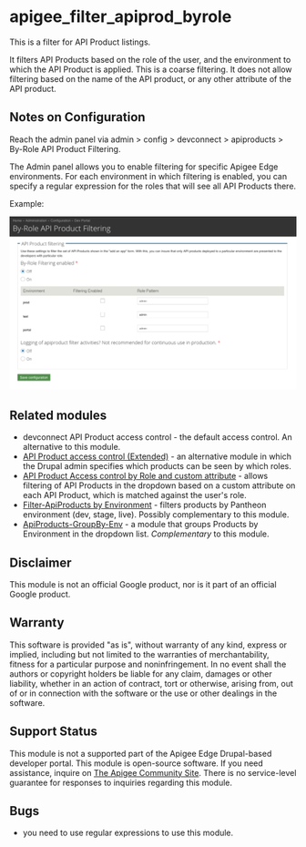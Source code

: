 # apigee_filter_apiprod_byrole

This is a filter for API Product listings.

It filters API Products based on the role of the user, and the
environment to which the API Product is applied.  This is a coarse
filtering. It does not allow filtering based on the name of the API
product, or any other attribute of the API product.


## Notes on Configuration

Reach the admin panel via admin > config > devconnect > apiproducts > By-Role API Product Filtering.

The Admin panel allows you to enable filtering for specific Apigee Edge
environments.  For each environment in which filtering is enabled, you
can specify a regular expression for the roles that will see all API
Products there.

Example:

![admin config panel](images/screenshot-20180821-172839.png "Admin Panel Snap 1")



## Related modules

* devconnect API Product access control - the default access control. An alternative to this module.
* [API Product access control (Extended)](https://github.com/DinoChiesa/Edge-DevPortal-ApiProducts-Access-Extended) - an alternative module in which the Drupal admin specifies which products can be seen by which roles.
* [API Product Access control by Role and custom attribute](https://github.com/DinoChiesa/Edge-DevPortal-ApiProducts-Access-CustomAttr) - allows filtering of API Products in the dropdown based on a custom attribute on each API Product, which is matched against the user's role. 
* [Filter-ApiProducts by Environment](https://github.com/DinoChiesa/Edge-DevPortal-Filter-ApiProducts) - filters products by Pantheon environment (dev, stage, live). Possibly complementary to this module.
* [ApiProducts-GroupBy-Env](https://github.com/DinoChiesa/Edge-DevPortal-ApiProducts-GroupBy-Env) - a module that groups Products by Environment in the dropdown list.  _Complementary_ to this module.


## Disclaimer

This module is not an official Google product, nor is it part of an official Google product.


## Warranty

This software is provided "as is", without warranty of any kind, express or implied,
including but not limited to the warranties of merchantability, fitness for a particular
purpose and noninfringement. In no event shall the authors or copyright holders be
liable for any claim, damages or other liability, whether in an action of contract, tort
or otherwise, arising from, out of or in connection with the software or the use or
other dealings in the software.

## Support Status

This module is not a supported part of the Apigee Edge Drupal-based developer portal.
This module is open-source software. If you need assistance, inquire on
[The Apigee Community Site](https://community.apigee.com).  There is no service-level
guarantee for responses to inquiries regarding this module.

## Bugs

* you need to use regular expressions to use this module.

